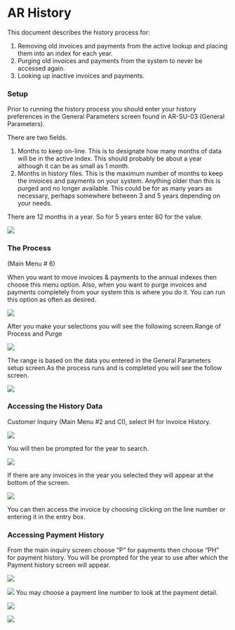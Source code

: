 # AR History

<PageHeader />

This document describes the history process for:

1. Removing old invoices and payments from the active lookup and placing them into an index for each year.
2. Purging old invoices and payments from the system to never be accessed again.
3. Looking up inactive invoices and payments.

### Setup

Prior to running the history process you should enter your history preferences in the General Parameters screen found in AR-SU-03 (General Parameters).

There are two fields.

1. Months to keep on-line. This is to designate how many months of data will be in the active index. This should probably be about a year although it can be as small as 1 month.
2. Months in history files. This is the maximum number of months to keep the invoices and payments on your system. Anything older than this is purged and no longer available. This could be for as many years as necessary, perhaps somewhere between 3 and 5 years depending on your needs.

There are 12 months in a year. So for 5 years enter 60 for the value.

![](./word-image-350.png)

### The Process

(Main Menu # 6)

When you want to move invoices & payments to the annual indexes then choose this menu option. Also, when you want to purge invoices and payments completely from your system this is where you do it. You can run this option as often as desired.

![](./word-image-351.png)

After you make your selections you will see the following screen.Range of Process and Purge

![](./word-image-352.png)

The range is based on the data you entered in the General Parameters setup screen.As the process runs and is completed you will see the follow screen.

![](./word-image-353.png)

### Accessing the History Data

Customer Inquiry (Main Menu #2 and CI), select IH for Invoice History.

![](./word-image-354.png)

You will then be prompted for the year to search.

![](./word-image-355.png)

If there are any invoices in the year you selected they will appear at the bottom of the screen.

![](./word-image-356.png)

You can then access the invoice by choosing clicking on the line number or entering it in the entry box.

### Accessing Payment History

From the main inquiry screen choose “P” for payments then choose “PH” for payment history. You will be prompted for the year to use after which the Payment history screen will appear.

![](./word-image-357.png)

![](./word-image-358.png) You may choose a payment line number to look at the payment detail.

![](./word-image-359.png)

![](./word-image-360.png)

<PageFooter />
